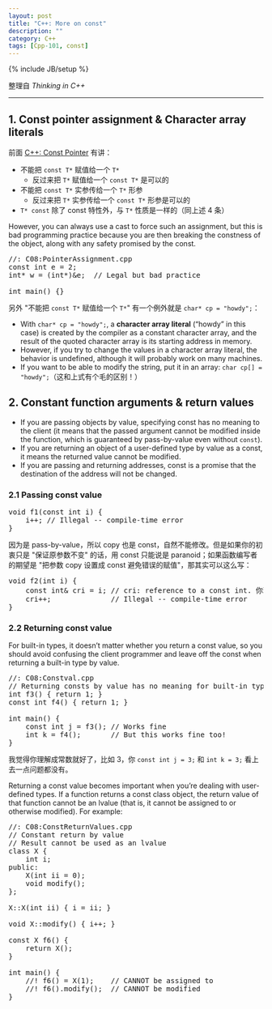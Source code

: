 ```yaml
---
layout: post
title: "C++: More on const"
description: ""
category: C++
tags: [Cpp-101, const]
---
```

{% include JB/setup %}

整理自 _Thinking in C++_

-----
	
## 1. Const pointer assignment & Character array literals
	
前面 [C++: Const Pointer](/c++/2015/03/26/cpp-const-pointer/#rules) 有讲：

* 不能把 `const T*` 赋值给一个 `T*`
	* 反过来把 `T*` 赋值给一个 `const T*` 是可以的
* 不能把 `const T*` 实参传给一个 `T*` 形参
	* 反过来把 `T*` 实参传给一个 `const T*` 形参是可以的
* `T* const` 除了 const 特性外，与 `T*` 性质是一样的（同上述 4 条）
	
However, you can always use a cast to force such an assignment, but this is bad programming practice because you are then breaking the constness of the object, along with any safety promised by the const.

<pre class="prettyprint linenums">
//: C08:PointerAssignment.cpp
const int e = 2;
int* w = (int*)&e; 	// Legal but bad practice

int main() {}
</pre>

另外 "不能把 `const T*` 赋值给一个 `T*`" 有一个例外就是 `char* cp = "howdy";`：

* With `char* cp = "howdy";`, a **character array literal** (“howdy” in this case) is created by the compiler as a constant character array, and the result of the quoted character array is its starting address in memory.
* However, if you try to change the values in a character array literal, the behavior is undefined, although it will probably work on many machines.
* If you want to be able to modify the string, put it in an array: `char cp[] = "howdy";`（这和上式有个毛的区别！）

## 2. Constant function arguments & return values

* If you are passing objects by value, specifying const has no meaning to the client (it means that the passed argument cannot be modified inside the function, which is guaranteed by pass-by-value even without `const`).
* If you are returning an object of a user-defined type by value as a const, it means the returned value cannot be modified.
* If you are passing and returning addresses, const is a promise that the destination of the address will not be changed.

### 2.1 Passing const value

<pre class="prettyprint linenums">
void f1(const int i) {
	i++; // Illegal -- compile-time error
}
</pre>

因为是 pass-by-value，所以 copy 也是 const，自然不能修改。但是如果你的初衷只是 "保证原参数不变" 的话，用 const 只能说是 paranoid；如果函数编写者的期望是 "把参数 copy 设置成 const 避免错误的赋值"，那其实可以这么写：

<pre class="prettyprint linenums">
void f2(int i) {
	const int& cri = i; // cri: reference to a const int. 你理解为 "cri 本身就是个 const int" 似乎更简单一些
	cri++; 				// Illegal -- compile-time error
}
</pre>

### 2.2 Returning const value

For built-in types, it doesn’t matter whether you return a const value, so you should avoid confusing the client programmer and leave off the const when returning a built-in type by value.

<pre class="prettyprint linenums">
//: C08:Constval.cpp
// Returning consts by value has no meaning for built-in types
int f3() { return 1; }
const int f4() { return 1; }

int main() {
	const int j = f3(); // Works fine
	int k = f4(); 		// But this works fine too!
} 
</pre>

我觉得你理解成常数就好了，比如 3，你 `const int j = 3;` 和 `int k = 3;` 看上去一点问题都没有。

Returning a const value becomes important when you’re dealing with user-defined types. If a function returns a const class object, the return value of that function cannot be an lvalue (that is, it cannot be assigned to or otherwise modified). For example:

<pre class="prettyprint linenums">
//: C08:ConstReturnValues.cpp
// Constant return by value
// Result cannot be used as an lvalue
class X {
	int i;
public:
	X(int ii = 0);
	void modify();
};

X::X(int ii) { i = ii; }

void X::modify() { i++; }

const X f6() {
	return X();
}

int main() {
	//! f6() = X(1);	// CANNOT be assigned to
	//! f6().modify();	// CANNOT be modified
}
</pre>

